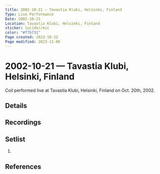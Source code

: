 ```yaml
---
title: 2002-10-21 — Tavastia Klubi, Helsinki, Finland
Type: Live Performance
Date: 2002-10-21
Location: Tavastia Klubi, Helsinki, Finland
sticker: lucide//mic
color: "#f7b731"
Page created: 2023-10-22
Page modified: 2023-11-06
---
```


# 2002-10-21 — Tavastia Klubi, Helsinki, Finland

Coil performed live at Tavastia Klubi, Helsinki, Finland on Oct. 20th, 2002.

## Details


## Recordings


## Setlist
1.

## References

[^1]: [Entry at Live Coil Archive]()
